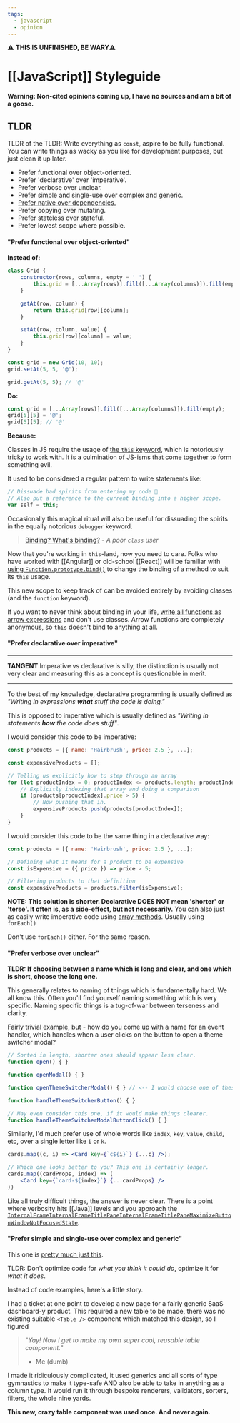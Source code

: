```yaml
---
tags:
  - javascript
  - opinion
---
```

⚠️ **THIS IS UNFINISHED, BE WARY**⚠️ 

# [[JavaScript]] Styleguide

**Warning: Non-cited opinions coming up, I have no sources and am a bit of a goose.**

## TLDR

TLDR of the TLDR: Write everything as `const`, aspire to be fully functional.
You can write things as wacky as you like for development purposes, but just clean it up later.

- Prefer functional over object-oriented.
- Prefer 'declarative' over 'imperative'.
- Prefer verbose over unclear.
- Prefer simple and single-use over complex and generic.
- [Prefer native over dependencies.](Don't%20Use%20Lodash)
- Prefer copying over mutating.
- Prefer stateless over stateful.
- Prefer lowest scope where possible.

#### "Prefer functional over object-oriented"

**Instead of:**
```js
class Grid {
	constructor(rows, columns, empty = ' ') {
		this.grid = [...Array(rows)].fill([...Array(columns)]).fill(empty);
	}

	getAt(row, column) {
		return this.grid[row][column];
	}

	setAt(row, column, value) {
		this.grid[row][column] = value;
	}
}

const grid = new Grid(10, 10);
grid.setAt(5, 5, '@');

grid.getAt(5, 5); // '@'
```

**Do:**
```js
const grid = [...Array(rows)].fill([...Array(columns)]).fill(empty);
grid[5][5] = '@';
grid[5][5]; // '@'
```

**Because:**

Classes in JS require the usage of [the `this` keyword](https://developer.mozilla.org/en-US/docs/Web/JavaScript/Reference/Operators/this), which is notoriously tricky to work with. It is a culmination of JS-isms that come together to form something evil.

It used to be considered a regular pattern to write statements like:
```js
// Dissuade bad spirits from entering my code 👻
// Also put a reference to the current binding into a higher scope.
var self = this;
```

Occasionally this magical ritual will also be useful for dissuading the spirits in the equally notorious `debugger` keyword.

> [Binding? What's binding?](https://developer.mozilla.org/en-US/docs/Glossary/Binding)
> *- A poor `class` user*

Now that you're working in `this`-land, now you need to care.
Folks who have worked with [[Angular]] or old-school [[React]] will be familiar with [using `Function.prototype.bind()`](https://developer.mozilla.org/en-US/docs/Web/JavaScript/Reference/Global_objects/Function/bind) to change the binding of a method to suit its `this` usage.

This new scope to keep track of can be avoided entirely by avoiding classes (and the `function` keyword).

If you want to never think about binding in your life, [write all functions as arrow expressions](https://developer.mozilla.org/en-US/docs/Web/JavaScript/Reference/Functions/Arrow_functions) and don't use classes.
Arrow functions are completely anonymous, so `this` doesn't bind to anything at all.

#### "Prefer declarative over imperative"

---

**TANGENT**
Imperative vs declarative is silly, the distinction is usually not very clear and measuring this as a concept is questionable in merit.

---

To the best of my knowledge, declarative programming is usually defined as *"Writing in expressions **what** stuff the code is doing."*

This is opposed to imperative which is usually defined as *"Writing in statements **how** the code does stuff"*.

I would consider this code to be imperative:
```js
const products = [{ name: 'Hairbrush', price: 2.5 }, ...];

const expensiveProducts = [];

// Telling us explicitly how to step through an array
for (let productIndex = 0; productIndex <= products.length; productIndex++) {
	// Explicitly indexing that array and doing a comparison
	if (products[productIndex].price > 5) {
		// Now pushing that in.
		expensiveProducts.push(products[productIndex]);
	}
}
```

I would consider this code to be the same thing in a declarative way:
```js
const products = [{ name: 'Hairbrush', price: 2.5 }, ...];

// Defining what it means for a product to be expensive
const isExpensive = ({ price }) => price > 5;

// Filtering products to that definition
const expensiveProducts = products.filter(isExpensive);
```

**NOTE: This solution is shorter. Declarative DOES NOT mean 'shorter' or 'terse'. It often is, as a side-effect, but not necessarily.**
You can also just as easily write imperative code using [array methods](../Arrays). Usually using `forEach()`

Don't use `forEach()` either. For the same reason.

#### "Prefer verbose over unclear"

**TLDR: If choosing between a name which is long and clear, and one which is short, choose the long one.**

This generally relates to naming of things which is fundamentally hard. We all know this.
Often you'll find yourself naming something which is very specific. Naming specific things is a tug-of-war between terseness and clarity.

Fairly trivial example, but - how do you come up with a name for an event handler, which handles when a user clicks on the button to open a theme switcher modal?
```js
// Sorted in length, shorter ones should appear less clear.
function open() { }

function openModal() { } 

function openThemeSwitcherModal() { } // <-- I would choose one of these.

function handleThemeSwitcherButton() { }

// May even consider this one, if it would make things clearer.
function handleThemeSwitcherModalButtonClick() { }
```

Similarly, I'd much prefer use of whole words like `index`, `key`, `value`, `child`, etc, over a single letter like `i` or `k`.

```jsx
cards.map((c, i) => <Card key={`c${i}`} {...c} />);

// Which one looks better to you? This one is certainly longer.
cards.map((cardProps, index) => (
	<Card key={`card-${index}`} {...cardProps} />
))
```

Like all truly difficult things, the answer is never clear.
There is a point where verbosity hits [[Java]] levels and you approach the  [`InternalFrameInternalFrameTitlePaneInternalFrameTitlePaneMaximizeButtonWindowNotFocusedState`](https://github.com/zxlooong/jdk16045/blob/master/com/sun/java/swing/plaf/nimbus/InternalFrameInternalFrameTitlePaneInternalFrameTitlePaneMaximizeButtonWindowNotFocusedState.java).

#### "Prefer simple and single-use over complex and generic"

This one is [pretty much just this](http://c2.com/xp/YouArentGonnaNeedIt.html).

TLDR: Don't optimize code for *what you think it could do*, optimize it for *what it does*.

Instead of code examples, here's a little story.

I had a ticket at one point to develop a new page for a fairly generic SaaS dashboard-y product.
This required a new table to be made, there was no existing suitable `<Table />` component which matched this design, so I figured

> "*Yay! Now I get to make my own super cool, reusable table component.*"
> - Me (dumb)

I made it ridiculously complicated, it used generics and all sorts of type gymnastics to make it type-safe AND also be able to take in anything as a column type. It would run it through bespoke renderers, validators, sorters, filters, the whole nine yards.

**This new, crazy table component was used once. And never again.**

